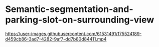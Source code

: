 # Semantic-segmentation-and-parking-slot-on-surrounding-view


https://user-images.githubusercontent.com/61531491/175524189-d459cb86-3ad7-4282-9af7-dd7b80d84411.mp4

